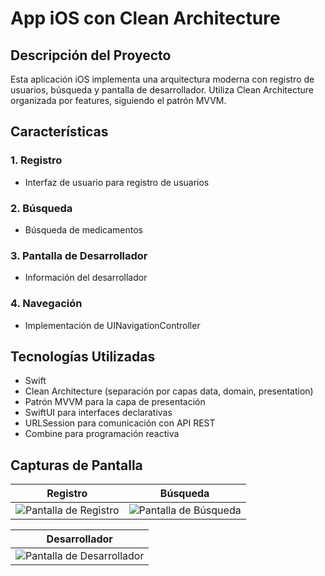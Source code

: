 # App iOS con Clean Architecture

## Descripción del Proyecto
Esta aplicación iOS implementa una arquitectura moderna con registro de usuarios, búsqueda y pantalla de desarrollador. 
Utiliza Clean Architecture organizada por features, siguiendo el patrón MVVM.

## Características
### 1. Registro
- Interfaz de usuario para registro de usuarios

### 2. Búsqueda
- Búsqueda de medicamentos

### 3. Pantalla de Desarrollador
- Información del desarrollador

### 4. Navegación
- Implementación de UINavigationController

## Tecnologías Utilizadas
- Swift
- Clean Architecture (separación por capas data, domain, presentation)
- Patrón MVVM para la capa de presentación
- SwiftUI para interfaces declarativas
- URLSession para comunicación con API REST
- Combine para programación reactiva

## Capturas de Pantalla
Registro             |  Búsqueda
:-------------------------:|:-------------------------:
![Pantalla de Registro](https://github.com/user-attachments/assets/8d7d61fd-9713-4fa3-a3bb-74fe8afff51c) | ![Pantalla de Búsqueda](https://github.com/user-attachments/assets/2069a40c-7651-4794-8f3a-329829776c4d)

Desarrollador             |  
:-------------------------:|
![Pantalla de Desarrollador](https://github.com/user-attachments/assets/a64e1985-4aba-4512-ab66-27ac48f1a023) |
